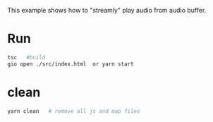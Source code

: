 This example shows how to "streamly" play audio from audio buffer.

# Run
```bash
tsc   #build
gio open ./src/index.html  or yarn start
```

# clean
```bash
yarn clean   # remove all js and map files
```
